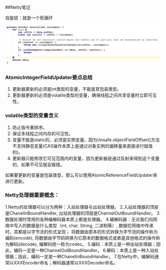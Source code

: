 ##Netty笔记

自旋锁：就是一个死循环

![自旋锁](img/自旋锁.png)


### AtomicIntegerFieldUpdater要点总结
1. 更新器更新的必须是int类型的变量，不能是其包装类型。
2. 更新器更新的必须是volatile类型的变量，确保线程之间共享变量时立即可见性。


### volatile类型的变量含义

1. 防止指令重排序。
2. 保证多线程之间内存的可见性。
3. 变量不能是static的，必须是实例变量。因为Unsafe.objectFieldOffset()方法不支持静态变量(CAS操作本质上是通过对象实例的偏移量来直接进行赋值的)。
4. 更新器只能修改它可见范围内的变量，因为更新器是通过反射来得到这个变量的，如果不可见就会报错。

如果要更新的变量是包装类型，那么可以使用AtomicReferenceFieldUpdater来进行更新。


### Netty处理器重要概念：

1.Netty的处理器可以分为两种：入站处理器与出站处理器。
2.入站处理器的顶层是ChanelInBoundHandler, 出站处理器的顶层是ChannelOutBoundHandler。
3.数据处理时常用的各种编解码器本质上都是处理器。
4.编解码器：无论我们向网络中写入的数据是什么类型（int, char, String, 二进制等）, 数据在网络中传递时，其都是以字节流的形式呈现；
将数据由原本的形式转换为字节流的操作称为编码(encode), 将数据由字节码转换为它原本的数据格式或者是其他格式的操作称为解码(decode),
编解码统一称为codec。
5.编码：本质上是一种出站处理器；因此，编码一定是一种ChannelOutBoundHandler。
6.解码：本质上是一种入站处理器；因此，编码一定是一种ChanelInBoundHandler。
7.在Netty中，编解码通常以XXXEncoder命名；解码器通常以XXXDecoder命名。







































































